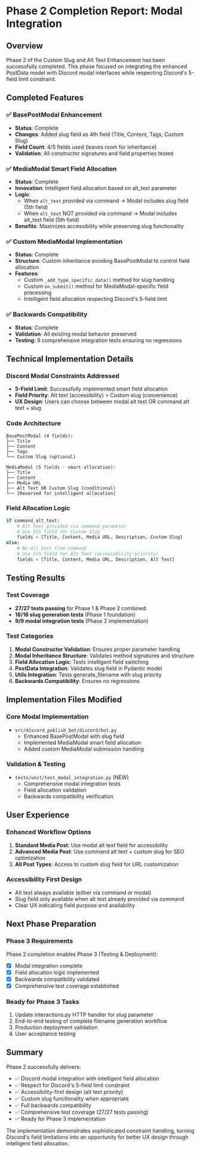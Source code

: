 # Phase 2 Completion Report: Modal Integration

## Overview
Phase 2 of the Custom Slug and Alt Text Enhancement has been successfully completed. This phase focused on integrating the enhanced PostData model with Discord modal interfaces while respecting Discord's 5-field limit constraint.

## Completed Features

### ✅ BasePostModal Enhancement
- **Status**: Complete
- **Changes**: Added slug field as 4th field (Title, Content, Tags, Custom Slug)
- **Field Count**: 4/5 fields used (leaves room for inheritance)
- **Validation**: All constructor signatures and field properties tested

### ✅ MediaModal Smart Field Allocation
- **Status**: Complete
- **Innovation**: Intelligent field allocation based on alt_text parameter
- **Logic**:
  - When `alt_text` provided via command → Modal includes slug field (5th field)
  - When `alt_text` NOT provided via command → Modal includes alt_text field (5th field)
- **Benefits**: Maximizes accessibility while preserving slug functionality

### ✅ Custom MediaModal Implementation
- **Status**: Complete
- **Structure**: Custom inheritance avoiding BasePostModal to control field allocation
- **Features**:
  - Custom `_add_type_specific_data()` method for slug handling
  - Custom `on_submit()` method for MediaModal-specific field processing
  - Intelligent field allocation respecting Discord's 5-field limit

### ✅ Backwards Compatibility
- **Status**: Complete
- **Validation**: All existing modal behavior preserved
- **Testing**: 9 comprehensive integration tests ensuring no regressions

## Technical Implementation Details

### Discord Modal Constraints Addressed
- **5-Field Limit**: Successfully implemented smart field allocation
- **Field Priority**: Alt text (accessibility) > Custom slug (convenience)
- **UX Design**: Users can choose between modal alt text OR command alt text + slug

### Code Architecture
```
BasePostModal (4 fields):
├── Title
├── Content  
├── Tags
└── Custom Slug (optional)

MediaModal (5 fields - smart allocation):
├── Title
├── Content
├── Media URL
├── Alt Text OR Custom Slug (conditional)
└── [Reserved for intelligent allocation]
```

### Field Allocation Logic
```python
if command_alt_text:
    # Alt text provided via command parameter
    # Use 5th field for Custom Slug
    fields = [Title, Content, Media URL, Description, Custom Slug]
else:
    # No alt text from command
    # Use 5th field for Alt Text (accessibility priority)
    fields = [Title, Content, Media URL, Description, Alt Text]
```

## Testing Results

### Test Coverage
- **27/27 tests passing** for Phase 1 & Phase 2 combined
- **18/18 slug generation tests** (Phase 1 foundation)
- **9/9 modal integration tests** (Phase 2 implementation)

### Test Categories
1. **Modal Constructor Validation**: Ensures proper parameter handling
2. **Modal Inheritance Structure**: Validates method signatures and structure
3. **Field Allocation Logic**: Tests intelligent field switching
4. **PostData Integration**: Validates slug field in Pydantic model
5. **Utils Integration**: Tests generate_filename with slug priority
6. **Backwards Compatibility**: Ensures no regressions

## Implementation Files Modified

### Core Modal Implementation
- `src/discord_publish_bot/discord/bot.py`
  - Enhanced BasePostModal with slug field
  - Implemented MediaModal smart field allocation
  - Added custom MediaModal submission handling

### Validation & Testing
- `tests/unit/test_modal_integration.py` (NEW)
  - Comprehensive modal integration tests
  - Field allocation validation
  - Backwards compatibility verification

## User Experience

### Enhanced Workflow Options
1. **Standard Media Post**: Use modal alt text field for accessibility
2. **Advanced Media Post**: Use command alt text + custom slug for SEO optimization
3. **All Post Types**: Access to custom slug field for URL customization

### Accessibility First Design
- Alt text always available (either via command or modal)
- Slug field only available when alt text already provided via command
- Clear UX indicating field purpose and availability

## Next Phase Preparation

### Phase 3 Requirements
Phase 2 completion enables Phase 3 (Testing & Deployment):
- [x] Modal integration complete
- [x] Field allocation logic implemented
- [x] Backwards compatibility validated
- [x] Comprehensive test coverage established

### Ready for Phase 3 Tasks
1. Update interactions.py HTTP handler for slug parameter
2. End-to-end testing of complete filename generation workflow
3. Production deployment validation
4. User acceptance testing

## Summary

Phase 2 successfully delivers:
- ✅ Discord modal integration with intelligent field allocation
- ✅ Respect for Discord's 5-field limit constraint
- ✅ Accessibility-first design (alt text priority)
- ✅ Custom slug functionality when appropriate
- ✅ Full backwards compatibility
- ✅ Comprehensive test coverage (27/27 tests passing)
- ✅ Ready for Phase 3 implementation

The implementation demonstrates sophisticated constraint handling, turning Discord's field limitations into an opportunity for better UX design through intelligent field allocation.
